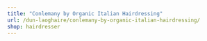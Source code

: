 ```yaml
---
title: "Conlemany by Organic Italian Hairdressing"
url: /dun-laoghaire/conlemany-by-organic-italian-hairdressing/
shop: hairdresser
---
```

